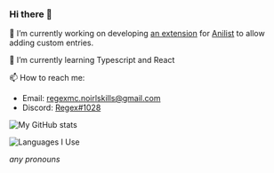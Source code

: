 ### Hi there 👋

🔭 I’m currently working on developing [an extension](https://github.com/RegexMC/CustomItemsAnilist) for [Anilist](https://anilist.co) to allow adding custom entries.

🌱 I’m currently learning Typescript and React

📫 How to reach me:
  * Email: regexmc.noirlskills@gmail.com
  * Discord: [Regex#1028](https://discord.com/users/202666531111436288)


![My GitHub stats](https://github-readme-stats.vercel.app/api?username=regexmc&show_icons=true&theme=tokyonight)

![Languages I Use](https://github-readme-stats.vercel.app/api/top-langs/?username=regexmc&layout=compact&theme=tokyonight)

*any pronouns*
